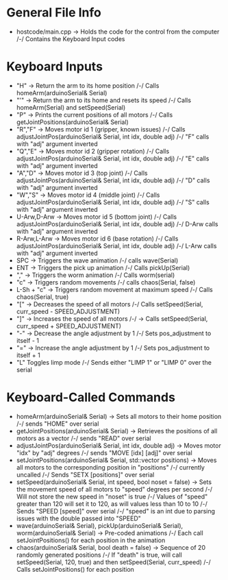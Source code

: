 # General File Info
* hostcode/main.cpp -> Holds the code for the control from the computer /-/ Contains the Keyboard Input codes


# Keyboard Inputs
* "H" -> Return the arm to its home position /-/ Calls homeArm(arduinoSerial& Serial)
* "'" -> Return the arm to its home and resets its speed /-/ Calls homeArm(Serial) and setSpeed(Serial)
* "P" -> Prints the current positions of all motors /-/ Calls getJointPositions(arduinoSerial& Serial)
* "R","F" -> Moves motor id 1 (gripper, known issues) /-/ Calls adjustJointPos(arduinoSerial& Serial, int idx, double adj) /-/ "F" calls with "adj" argument inverted
* "Q","E" -> Moves motor id 2 (gripper rotation) /-/ Calls adjustJointPos(arduinoSerial& Serial, int idx, double adj) /-/ "E" calls with "adj" argument inverted
* "A","D" -> Moves motor id 3 (top joint) /-/ Calls adjustJointPos(arduinoSerial& Serial, int idx, double adj) /-/ "D" calls with "adj" argument inverted
* "W","S" -> Moves motor id 4 (middle joint) /-/ Calls adjustJointPos(arduinoSerial& Serial, int idx, double adj) /-/ "S" calls with "adj" argument inverted
* U-Arw,D-Arw -> Moves motor id 5 (bottom joint) /-/ Calls adjustJointPos(arduinoSerial& Serial, int idx, double adj) /-/ D-Arw calls with "adj" argument inverted
* R-Arw,L-Arw -> Moves motor id 6 (base rotation) /-/ Calls adjustJointPos(arduinoSerial& Serial, int idx, double adj) /-/ L-Arw calls with "adj" argument inverted
* SPC -> Triggers the wave animation /-/ calls wave(Serial)
* ENT -> Triggers the pick up animation /-/ Calls pickUp(Serial)
* "," -> Triggers the worm animation /-/ Calls worm(serial)
* "c" -> Triggers random movements /-/ calls chaos(Serial, false)
* L-Sh + "c" -> Triggers random movement at maximum speed /-/ Calls chaos(Serial, true)
* "[" -> Decreases the speed of all motors /-/ Calls setSpeed(Serial, curr_speed - SPEED_ADJUSTMENT)
* "]" -> Increases the speed of all motors /-/ -> Calls setSpeed(Serial, curr_speed + SPEED_ADJUSTMENT)
* "-" -> Decrease the angle adjustment by 1 /-/ Sets pos_adjustment to itself - 1
* "=" -> Increase the angle adjustment by 1 /-/ Sets pos_adjustment to itself + 1
* "L" Toggles limp mode /-/ Sends either "LIMP 1" or "LIMP 0" over the serial


# Keyboard-Called Commands
* homeArm(arduinoSerial& Serial) -> Sets all motors to their home position /-/ sends "HOME" over serial
* getJointPositions(arduinoSerial& Serial) -> Retrieves the positions of all motors as a vector /-/ sends "READ" over serial
* adjustJointPos(arduinoSerial& Serial, int idx, double adj) -> Moves motor "idx" by "adj" degrees /-/ sends "MOVE [idx] [adj]" over serial
* setJointPositions(arduinoSerial& Serial, std::vector<double> positions) -> Moves all motors to the corresponding position in "positions" /-/ currently uncalled /-/ Sends "SETX [positions]" over serial
* setSpeed(arduinoSerial& Serial, int speed, bool noset = false) -> Sets the movement speed of all motors to "speed" degrees per second /-/ Will not store the new speed in "noset" is true /-/ Values of "speed" greater than 120 will set it to 120, as will values less than 10 to 10 /-/ Sends "SPEED [speed]" over serial /-/ "speed" is an int due to parsing issues with the double passed into "SPEED"
* wave(arduinoSerial& Serial), pickUp(arduinoSerial& Serial), worm(arduinoSerial& Serial) -> Pre-coded animations /-/ Each call setJointPositions() for each position in the animation
* chaos(arduinoSerial& Serial, bool death = false) -> Sequence of 20 randomly generated positions /-/ If "death" is true, will call setSpeed(Serial, 120, true) and then setSpeed(Serial, curr_speed) /-/ Calls setJointPositions() for each position
